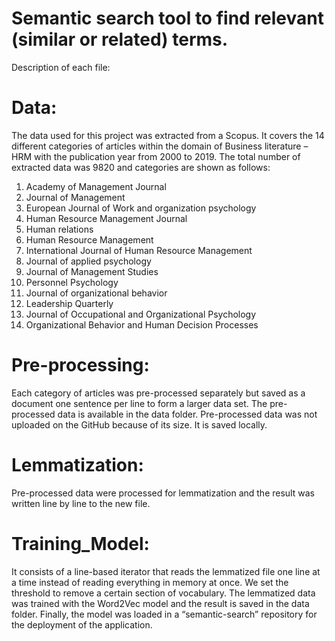 # Semantic search tool to find relevant (similar or related) terms.

Description of each file:
# Data: 
The data used for this project was extracted from a Scopus. It covers the 14 different categories of articles within the domain of Business literature – HRM with the publication year from 2000 to 2019.  The total number of extracted data was 9820 and categories are shown as follows:
1.	Academy of Management Journal
2.	Journal of Management
3.	European Journal of Work and organization psychology
4.	Human Resource Management Journal
5.	Human relations
6.	Human Resource Management
7.	International Journal of Human Resource Management
8.	Journal of applied psychology
9.	Journal of Management Studies
10.	Personnel Psychology
11.	Journal of organizational behavior
12.	Leadership Quarterly
13.	Journal of Occupational and Organizational Psychology
14.	Organizational Behavior and Human Decision Processes

# Pre-processing:
Each category of articles was pre-processed separately but saved as a document one sentence per line to form a larger data set. The pre-processed data is available in the data folder. Pre-processed data was not uploaded on the GitHub because of its size. It is saved locally.

# Lemmatization: 
Pre-processed data were processed for lemmatization and the result was written line by line to the new file.

# Training_Model: 
It consists of a line-based iterator that reads the lemmatized file one line at a time instead of reading everything in memory at once. We set the threshold to remove a certain section of vocabulary. The lemmatized data was trained with the Word2Vec model and the result is saved in the data folder. Finally, the model was loaded in a “semantic-search” repository for the deployment of the application.


